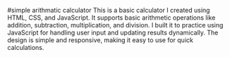 #simple arithmatic calculator
This is a basic calculator I created using HTML, CSS, and JavaScript. It supports basic arithmetic operations like addition,
subtraction, multiplication, and division. I built it to practice using JavaScript for handling user input and updating results
dynamically. The design is simple and responsive, making it easy to use for quick calculations.

